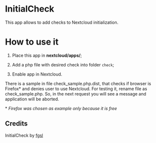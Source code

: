 # InitialCheck

This app allows to add checks to Nextcloud initialization.

# How to use it

1) Place this app in **nextcloud/apps/**;

2) Add a php file with desired check into folder `check`;

3) Enable app in Nextcloud.

There is a sample in file check_sample.php.dist, that checks if browser is Firefox* and denies user to use Nextcloud.
For testing it, rename file as check_sample.php. So, in the next request you will see a message and application will be aborted.

\* _Firefox was chosen as example only because it is free_

## Credits 

InitialCheck by [fgsl](www.fgsl.eti.br)

